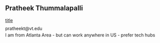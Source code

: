 ## Pratheek Thummalapalli
[title](https://https://www.linkedin.com/in/pratheekthummalapalli/)
<p style="line-height: 50%;">pratheekt@vt.edu</p>
<p style="line-height: 50%;">I am from Atlanta Area - but can work anywhere in US - prefer tech hubs</p>



